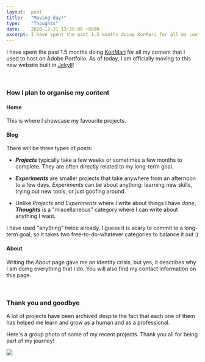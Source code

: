 ```yaml
---
layout:  post
title:   "Moving day!"
type:    "Thoughts"
date:    2020-12-31 13:25:00 +0800
excerpt: I have spent the past 1.5 months doing KonMari for all my content that I used to host on Adobe Portfolio. As of today, I am officially moving to this new website that I built in Jekyll!
---
```


I have spent the past 1.5 months doing <a href="https://en.wikipedia.org/wiki/Marie_Kondo#KonMari_method" target="_blank">KonMari</a> for all my content that I used to host on Adobe Portfolio. As of today, I am officially moving to this new website built in <a href="https://jekyllrb.com/" target="_blank">Jekyll</a>!

<br>

### How I plan to organise my content

#### Home

This is where I showcase my favourite projects.

#### Blog

There will be three types of posts:

  - _**Projects**_ typically take a few weeks or sometimes a few months to complete. They are often directly related to my long-term goal.

  - _**Experiments**_ are smaller projects that take anywhere from an afternoon to a few days. _Experiments_ can be about anything: learning new skills, trying out new tools, or just goofing around.

  - Unlike _Projects_ and _Experiments_ where I write about things I have _done_, _**Thoughts**_ is a "miscellaneous" category where I can write about anything I want.

I have used "anything" twice already. I guess it is scary to commit to a long-term goal, so it takes two free-to-do-whatever categories to balance it out :)

#### About

Writing the _About_ page gave me an identity crisis, but yes, it describes why I am doing everything that I do. You will also find my contact information on this page.

<br>

### Thank you and goodbye

A lot of projects have been archived despite the fact that each one of them has helped me learn and grow as a human and as a professional.

Here's a group photo of some of my recent projects. Thank you all for being part of my journey!

![](https://res.cloudinary.com/tinylittlemaggie/image/upload/v1609389247/maggiegong.com/moving-day/group-photo_plherm.png)


